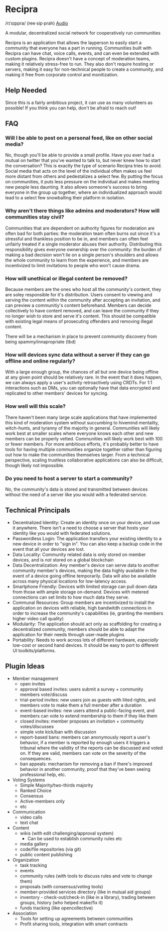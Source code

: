 # Recipra

/rɪˈsɪppra/
(ree·sip·prah)
[Audio](http://ipa-reader.xyz/?text=r%C9%AA%CB%88s%C9%AAppra)

A modular, decentralized social network for cooperatively run communities

Recipra is an application that allows the layperson to easily start a community that everyone has a part in running. Communities built with Recipra can have chat, voice calls, events, and can even be extended with custom plugins. Recipra doesn't have a concept of moderation teams, making it relatively stress-free to run. They also don't require hosting or servers, making it easy for non-technical people to create a community, and making it free from corporate control and monitization.

## Help Needed

Since this is a fairly ambitious project, it can use as many volunteers as possible! If you think you can help, don't be afraid to reach out!

## FAQ

### Will I be able to post on a personal feed, like on other social media?

No, though you'll be able to provide a small profile. Have you ever had a mutual on twitter that you've wanted to talk to, but never knew how to start the conversation? This is exactly the type of scenario Recipra tries to avoid. Social media that acts on the level of the individual often makes us feel more distant from others and pedestalizes a select few. By putting the focus on communities, it puts less pressure on the individual and makes meeting new people less daunting. It also allows someone's success to bring everyone in the group up together, where an individualized approach would lead to a select few snowballing their platform in isolation.

### Why aren't there things like admins and moderators? How will communities stay civil?

Communities that are dependent on authority figures for moderation are often bad for both parties: the moderation team often burns out since it's a stressful and thankless position to be in, and members can often feel unfairly treated if a single moderator abuses their authority. Distributing this responsibility gives everyone ownership over the community: the burden of making a bad decision won't lie on a single person's shoulders and allows the whole community to learn from the experience, and members are incentivized to limit invitations to people who won't cause drama.

### How will unethical or illegal content be removed?

Because members are the ones who host all the community's content, they are soley responsible for it's distribution. Users consent to viewing and serving the content within the community after accepting an invitation, and can preview a communitiy's content beforehand. Members can decide collectively to have content removed, and can leave the community if they no longer wish to store and serve it's content. This should be compatible with existing legal means of prosecuting offenders and removing illegal content.

There will be a mechanism in place to prevent community discovery from being spammy/innapropriate (tbd)

### How will devices sync data without a server if they can go offline and online regularly?

With a large enough group, the chances of all but one device being offline at any given point should be relatively rare. In the event that it does happen, we can always apply a user's activity retroactively using CRDTs. For 1:1 interactions such as DMs, you can optionally have that data encrypted and replicated to other members' devices for syncing.

### How well will this scale?

There haven't been many large scale applications that have implemented this kind of moderation system without succumbing to hivemind mentality, witch-hunts, and tyranny of the majority in general. Communities will likely work best at smaller scales where everyone knows each other and new members can be properly vetted. Communities will likely work best with 100 or fewer members. For more ambitious efforts, it's probably better to have tools for having multiple communities organize together rather than figuring out how to make the communities themselves larger. From a technical perspective, scaling trustless collaborative applications can also be difficult, though likely not impossible.

### Do you need to host a server to start a community?

No, the community's data is stored and transmitted between devices without the need of a server like you would with a federated service.

## Technical Principals

- Decentralized Identity: Create an identity once on your device, and use it anywhere. There isn't a need to choose a server that hosts your identity like you would with federated solutions.
- Passwordless Login: The application transfers your existing identity to a new device in order to "sign in". You can also keep a backup code in the event that all your devices are lost.
- Data Locality: Community related data is only stored on member devices, and is *not* stored on a global blockchain
- Data Decentralization: Any member's device can serve data to another community member's devices, making the data highly available in the event of a device going offline temporarily. Data will also be available across many physical locations for low-latency access.
- Smartphone Friendly: Devices with limited storage can pull down data from those with ample storage on-demand. Devices with metered connections can set limits to how much data they serve.
- Communal Resources: Group members are incentivized to install the application on devices with reliable, high bandwitdh connections in order to increase the community's capabilities (ie, granting the members higher video call quality)
- Modularity: The application should act only as scaffolding for creating a decentralized community, members should be able to adapt the application for their needs through user-made plugins
- Portability: Needs to work across lots of different hardware, *especially* low-cost or second hand devices. It should be easy to port to different UI toolkits/platforms.

## Plugin Ideas

- Member management
   - open invites
   - approval based invites: users submit a survey + community members vote/discuss
   - trial-period invites: new users join as guests with liited rights, and members vote to make them a full member after a duration
   - event-based invites: new users attend a public-facing event, and members can vote to extend membership to them if they like them
   - closed invites: member proposes an invitation + community votes/discusses
   - simple vote kick/ban with discussion
   - report-based bans: members can anonymously report a user's behavior, if a member is reported by enough users it triggers a tribunal where the validity of the reports can be discussed and voted on. If they are valid, members can vote on the severity of the consequences.
   - ban appeals: mechanism for removing a ban if there's improved behavior in another community, proof that they've been seeing professional help, etc.
- Voting Systems
  - Simple Majority/two-thirds majority
  - Ranked Choice
  - Consensus
  - Active-members only
  - etc
- Communication
  - video calls
  - text chat
- Content
  - wikis (with edit challenging/approval system)
    - Can be used to establish community rules etc
  - media gallery
  - code/file repositories (via git)
  - public content publishing
- Organization
  - task tracking
  - events
  - community rules (with tools to discuss rules and vote to change them)
  - proposals (with consensus/voting tools)
  - member-provided services directory (like in mutual aid groups)
  - inventory - check-out/check-in (like in a library), trading between groups, history (who helped make/fix it)
  - funds tracking (like opencollective)
- Association
  - Tools for setting up agreements between communities
  - Profit sharing tools, integration with smart contracts
